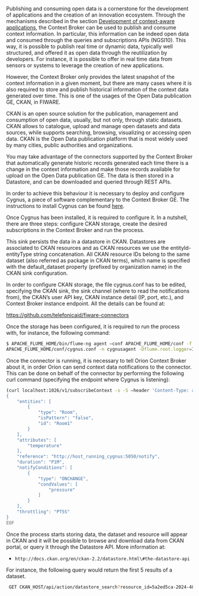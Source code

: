 <hr class="data-publication" style="display:none"/>

Publishing and consuming open data is a cornerstone for the development of
applications and the creation of an innovation ecosystem. Through the mechanisms
described in the section
[Development of context-aware applications](/core/introduction.md), the Context
Broker can be used to publish and consume context information. In particular,
this information can be indeed open data and consumed through the queries and
subscriptions APIs (NGSI10). This way, it is possible to publish real time or
dynamic data, typically well structured, and offered it as open data through the
reutilization by developers. For instance, it is possible to offer in real time
data from sensors or systems to leverage the creation of new applications.

However, the Context Broker only provides the latest snapshot of the context
information in a given moment, but there are many cases where it is also
required to store and publish historical information of the context data
generated over time. This is one of the usages of the Open Data publication GE,
CKAN, in FIWARE.

CKAN is an open source solution for the publication, management and consumption
of open data, usually, but not only, through static datasets. CKAN allows to
catalogue, upload and manage open datasets and data sources, while supports
searching, browsing, visualizing or accessing open data. CKAN is the Open Data
publication platform that is most widely used by many cities, public authorities
and organizations.

You may take advantage of the connectors supported by the Context Broker that
automatically generate historic records generated each time there is a change in
the context information and make those records available for upload on the Open
Data publication GE. The data is then stored in a Datastore, and can be
downloaded and queried through REST APIs.

In order to achieve this behaviour it is necessary to deploy and configure
Cygnus, a piece of software complementary to the Context Broker GE. The
instructions to install Cygnus can be found
[here](http://forge.fiware.org/plugins/mediawiki/wiki/fiware/index.php/BigData_Analysis_-_Installation_and_Administration_Guide#Installation_and_configuration_2).

<!-- textlint-disable write-good -->

Once Cygnus has been installed, it is required to configure it. In a nutshell,
there are three steps: configure CKAN storage, create the desired subscriptions
in the Context Broker and run the process.

<!-- textlint-enable write-good -->

This sink persists the data in a datastore in CKAN. Datastores are associated to
CKAN resources and as CKAN resources we use the entityId-entityType string
concatenation. All CKAN resource IDs belong to the same dataset (also referred
as package in CKAN terms), which name is specified with the default_dataset
property (prefixed by organization name) in the CKAN sink configuration.

In order to configure CKAN storage, the file cygnus.conf has to be edited,
specifying the CKAN sink, the sink channel (where to read the notifications
from), the CKAN’s user API key, CKAN instance detail (IP, port, etc.), and
Context Broker instance endpoint. All the details can be found at:

https://github.com/telefonicaid/fiware-connectors

Once the storage has been configured, it is required to run the process with,
for instance, the following command:

```bash
$ APACHE_FLUME_HOME/bin/flume-ng agent –conf APACHE_FLUME_HOME/conf -f
APACHE_FLUME_HOME/conf/cygnus.conf -n cygnusagent -Dflume.root.logger=INFO,console
```

Once the connector is running, it is necessary to tell Orion Context Broker
about it, in order Orion can send context data notifications to the connector.
This can be done on behalf of the connector by performing the following curl
command (specifying the endpoint where Cygnus is listening):

```bash
(curl localhost:1026/v1/subscribeContext -s -S –header 'Content-Type: application/json' –header 'Accept: application/json' -d @- | python -mjson.tool) <<EOF
{
    "entities": [
        {
            "type": "Room",
            "isPattern": "false",
            "id": "Room1"
        }
    ],
    "attributes": [
        "temperature"
    ],
    "reference": "http://host_running_cygnus:5050/notify",
    "duration": "P1M",
    "notifyConditions": [
        {
            "type": "ONCHANGE",
            "condValues": [
                "pressure"
            ]
        }
    ],
    "throttling": "PT5S"
}
EOF
```

Once the process starts storing data, the dataset and resource will appear in
CKAN and it will be possible to browse and download data from CKAN portal, or
query it through the Datastore API. More information at:

-   `http://docs.ckan.org/en/ckan-2.2/datastore.html\#the-datastore-api`

For instance, the following query would return the first 5 results of a dataset.

```bash
 GET CKAN_HOST/api/action/datastore_search?resource_id=5a2ed5ca-2024-48d7-b198-cf9d95c7374d&limit=5
```
